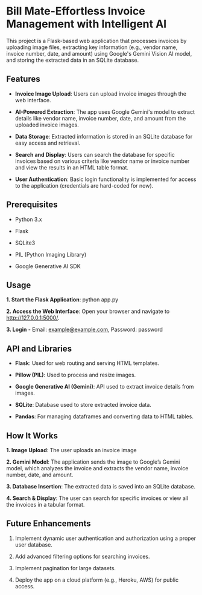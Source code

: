# Bill Mate-Effortless Invoice Management with Intelligent AI 
This project is a Flask-based web application that processes invoices by uploading image files, extracting key information (e.g., vendor name, invoice number, date, and amount) using Google's Gemini Vision AI model, and storing the extracted data in an SQLite database.
## Features
- **Invoice Image Upload**: Users can upload invoice images through the web interface.

- **AI-Powered Extraction**: The app uses Google Gemini's model to extract details like vendor name, invoice number, date, and amount from the uploaded invoice images.

- **Data Storage**: Extracted information is stored in an SQLite database for easy access and retrieval.

- **Search and Display**: Users can search the database for specific invoices based on various criteria like vendor name or invoice number and view the results in an HTML table format.

- **User Authentication**: Basic login functionality is implemented for access to the application (credentials are hard-coded for now).
## Prerequisites
- Python 3.x

- Flask

- SQLite3

- PIL (Python Imaging Library)

- Google Generative AI SDK
## Usage
**1. Start the Flask Application**: python app.py

**2. Access the Web Interface**: Open your browser and navigate to http://127.0.0.1:5000/.

**3. Login** - Email: example@example.com, Password: password
## API and Libraries
- **Flask**: Used for web routing and serving HTML templates.

- **Pillow (PIL)**: Used to process and resize images.

- **Google Generative AI (Gemini)**: API used to extract invoice details from images.

- **SQLite**: Database used to store extracted invoice data.

- **Pandas**: For managing dataframes and converting data to HTML tables.
## How It Works
**1. Image Upload**: The user uploads an invoice image

**2. Gemini Model**: The application sends the image to Google’s Gemini model, which analyzes the invoice and extracts the vendor name, invoice number, date, and amount.

**3. Database Insertion**: The extracted data is saved into an SQLite database.

**4. Search & Display**: The user can search for specific invoices or view all the invoices in a tabular format.
## Future Enhancements
1. Implement dynamic user authentication and authorization using a proper user database.

2. Add advanced filtering options for searching invoices.

3. Implement pagination for large datasets.

4. Deploy the app on a cloud platform (e.g., Heroku, AWS) for public access.
